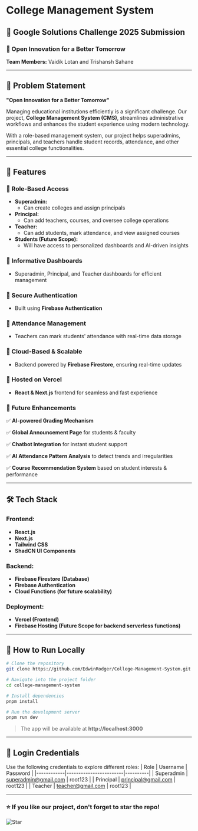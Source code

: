 # College Management System

<!-- ![College Management System](https://user-images.githubusercontent.com/your-image.png) -->

## 🚀 Google Solutions Challenge 2025 Submission

### 🌟 Open Innovation for a Better Tomorrow
**Team Members:** Vaidik Lotan and Trishansh Sahane

---

## 📌 Problem Statement
**"Open Innovation for a Better Tomorrow"**

Managing educational institutions efficiently is a significant challenge. Our project, **College Management System (CMS)**, streamlines administrative workflows and enhances the student experience using modern technology.

With a role-based management system, our project helps superadmins, principals, and teachers handle student records, attendance, and other essential college functionalities.

---

## 🎯 Features
### 🔹 Role-Based Access
- **Superadmin:**
  - Can create colleges and assign principals
- **Principal:**
  - Can add teachers, courses, and oversee college operations
- **Teacher:**
  - Can add students, mark attendance, and view assigned courses
- **Students (Future Scope):**
  - Will have access to personalized dashboards and AI-driven insights

### 🔹 Informative Dashboards
- Superadmin, Principal, and Teacher dashboards for efficient management

### 🔹 Secure Authentication
- Built using **Firebase Authentication**

### 🔹 Attendance Management
- Teachers can mark students' attendance with real-time data storage

### 🔹 Cloud-Based & Scalable
- Backend powered by **Firebase Firestore**, ensuring real-time updates

### 🔹 Hosted on Vercel
- **React & Next.js** frontend for seamless and fast experience

### 🔹 Future Enhancements
✅ **AI-powered Grading Mechanism**

✅ **Global Announcement Page** for students & faculty

✅ **Chatbot Integration** for instant student support

✅ **AI Attendance Pattern Analysis** to detect trends and irregularities

✅ **Course Recommendation System** based on student interests & performance

---

## 🛠️ Tech Stack
### Frontend:
- **React.js**
- **Next.js**
- **Tailwind CSS**
- **ShadCN UI Components**

### Backend:
- **Firebase Firestore (Database)**
- **Firebase Authentication**
- **Cloud Functions (for future scalability)**

### Deployment:
- **Vercel (Frontend)**
- **Firebase Hosting (Future Scope for backend serverless functions)**

---

<!-- ## 📷 Screenshots
| Superadmin Dashboard | Principal Dashboard | Teacher Dashboard |
|----------------------|--------------------|------------------|
| ![Superadmin](https://user-images.githubusercontent.com/superadmin.png) | ![Principal](https://user-images.githubusercontent.com/principal.png) | ![Teacher](https://user-images.githubusercontent.com/teacher.png) |

--- -->

## 🚀 How to Run Locally
```bash
# Clone the repository
git clone https://github.com/EdwinRodger/College-Management-System.git

# Navigate into the project folder
cd college-management-system

# Install dependencies
pnpm install

# Run the development server
pnpm run dev
```
> The app will be available at **http://localhost:3000**

---

## 🔑 Login Credentials
Use the following credentials to explore different roles:
| Role       | Username                | Password |
|------------|------------------------|----------|
| Superadmin | superadmin@gmail.com    | root123  |
| Principal  | principal@gmail.com     | root123  |
| Teacher    | teacher@gmail.com       | root123  |

---

### ⭐ If you like our project, don't forget to star the repo!

![Star](https://img.shields.io/github/stars/EdwinRodger/college-management-system?style=social)

